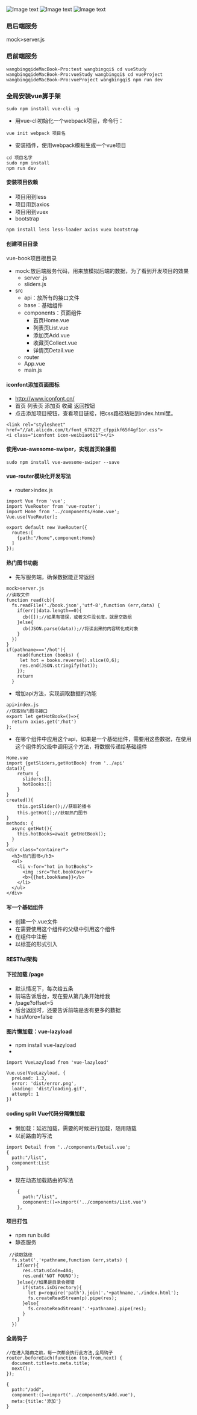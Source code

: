![Image text](https://github.com/wlimiy/vue2.0-book/blob/master/images/1.png)
![Image text](https://github.com/wlimiy/vue2.0-book/blob/master/images/2.png)
![Image text](https://github.com/wlimiy/vue2.0-book/blob/master/images/3.png)
### 启后端服务
mock>server.js
### 启前端服务
```
wangbingqideMacBook-Pro:test wangbingqi$ cd vueStudy
wangbingqideMacBook-Pro:vueStudy wangbingqi$ cd vueProject
wangbingqideMacBook-Pro:vueProject wangbingqi$ npm run dev

```
### 全局安装vue脚手架
```
sudo npm install vue-cli -g
```
* 用vue-cli初始化一个webpack项目，命令行：
```
vue init webpack 项目名
```
* 安装插件，使用webpack模板生成一个vue项目
```
cd 项目名字
sudo npm install
npm run dev
```
#### 安装项目依赖
* 项目用到less
* 项目用到axios
* 项目用到vuex
* bootstrap
```
npm install less less-loader axios vuex bootstrap
```
#### 创建项目目录
vue-book项目根目录
- mock:放后端服务代码，用来放模拟后端的数据，为了看到开发项目的效果
    - server .js
    - sliders.js
- src
    - api：放所有的接口文件
    - base：基础组件
    - components：页面组件
        - 首页Home.vue
        - 列表页List.vue
        - 添加页Add.vue
        - 收藏页Collect.vue
        - 详情页Detail.vue
    - router
    - App.vue
    - main.js
#### iconfont添加页面图标
* http://www.iconfont.cn/
* 首页 列表页 添加页 收藏 返回按钮
* 点击添加项目按钮，查看项目链接，把css路径粘贴到index.html里。
```
<link rel="stylesheet" href="//at.alicdn.com/t/font_678227_cfppikf65f4gf1or.css">
<i class="iconfont icon-weibiaoti1"></i>
```
#### 使用vue-awesome-swiper，实现首页轮播图
```
sudo npm install vue-awesome-swiper --save
```
#### vue-router模块化开发写法
* router>index.js
```
import Vue from 'vue';
import VueRouter from 'vue-router';
import Home from '../components/Home.vue';
Vue.use(VueRouter);

export default new VueRouter({
  routes:[
    {path:"/home",component:Home}
  ]
});
```
#### 热门图书功能
* 先写服务端，确保数据能正常返回
```
mock>server.js
//读取文件
function read(cb){
  fs.readFile('./book.json','utf-8',function (err,data) {
    if(err||data.length==0){
      cb([]);//如果有错误，或者文件没长度，就是空数组
    }else{
      cb(JSON.parse(data));//将读出来的内容转化成对象
    }
  })
}
if(pathname==='/hot'){
    read(function (books) {
     let hot = books.reverse().slice(0,6);
     res.end(JSON.stringify(hot));
    });
    return
  }
```
* 增加api方法，实现调取数据的功能
```
api>index.js
//获取热门图书接口
export let getHotBook=()=>{
  return axios.get('/hot')
};
```
* 在哪个组件中应用这个api，如果是一个基础组件，需要用这些数据，在使用这个组件的父级中调用这个方法，将数据传递给基础组件
```
Home.vue
import {getSliders,getHotBook} from '../api'
data(){
    return {
      sliders:[],
      hotBooks:[]
    }
}
created(){
    this.getSlider();//获取轮播书
    this.getHot();//获取热门图书
}
methods: {
  async getHot(){
    this.hotBooks=await getHotBook();
  }
}
<div class="container">
  <h3>热门图书</h3>
  <ul>
    <li v-for="hot in hotBooks">
      <img :src="hot.bookCover">
      <b>{{hot.bookName}}</b>
    </li>
  </ul>
</div>
```
#### 写一个基础组件
* 创建一个.vue文件
* 在需要使用这个组件的父级中引用这个组件
* 在组件中注册
* 以标签的形式引入
#### RESTful架构
#### 下拉加载 /page
* 默认情况下，每次给五条
* 前端告诉后台，现在要从第几条开始给我
* /page?offset=5
* 后台返回时，还要告诉前端是否有更多的数据
* hasMore=false
#### 图片懒加载：vue-lazyload
* npm install vue-lazyload
* <img v-lazy="book.bookCover">
```
import VueLazyload from 'vue-lazyload'

Vue.use(VueLazyload, {
  preLoad: 1.3,
  error: 'dist/error.png',
  loading: 'dist/loading.gif',
  attempt: 1
})
```
#### coding split Vue代码分隔懒加载
* 懒加载：延迟加载，需要的时候进行加载，随用随载
* 以前路由的写法
```
import Detail from '../components/Detail.vue';
{
  path:"/list",
  component:List
}
```
* 现在动态加载路由的写法
```
    {
      path:"/list",
      component:()=>import('../components/List.vue')
    },
```
#### 项目打包
* npm run build
* 静态服务
```
 //读取路径
  fs.stat('.'+pathname,function (err,stats) {
    if(err){
      res.statusCode=404;
      res.end('NOT FOUND');
    }else{//如果是目录会报错
      if(stats.isDirectory){
        let p=require('path').join('.'+pathname,'./index.html');
        fs.createReadStream(p).pipe(res);
      }else{
        fs.createReadStream('.'+pathname).pipe(res);
      }
    }
  })
```
#### 全局钩子
```
//在进入路由之前，每一次都会执行此方法,全局钩子
router.beforeEach(function (to,from,next) {
  document.title=to.meta.title;
  next();
});

{
  path:"/add",
  component:()=>import('../components/Add.vue'),
  meta:{title:'添加'}
}
```
